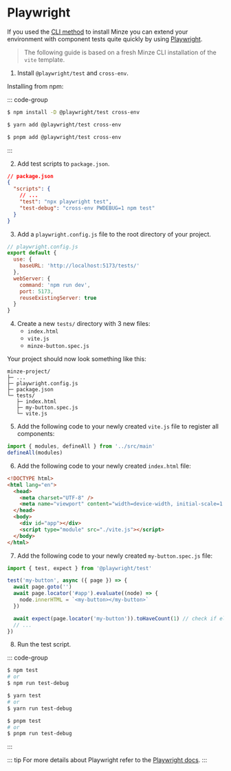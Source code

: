 # Playwright

If you used the [CLI method](/guide/installation#cli) to install Minze you can extend your environment with component tests quite quickly by using [Playwright](https://playwright.dev/).

> The following guide is based on a fresh Minze CLI installation of the `vite` template.

1. Install `@playwright/test` and `cross-env`.

Installing from npm:

::: code-group

```bash [npm]
$ npm install -D @playwright/test cross-env
```

```bash [yarn]
$ yarn add @playwright/test cross-env
```

```bash [pnpm]
$ pnpm add @playwright/test cross-env
```

:::

2. Add test scripts to `package.json`.

```json
// package.json
{
  "scripts": {
    // ...
    "test": "npx playwright test",
    "test-debug": "cross-env PWDEBUG=1 npm test"
  }
}
```

3. Add a `playwright.config.js` file to the root directory of your project.

```js
// playwright.config.js
export default {
  use: {
    baseURL: 'http://localhost:5173/tests/'
  },
  webServer: {
    command: 'npm run dev',
    port: 5173,
    reuseExistingServer: true
  }
}
```

4. Create a new `tests/` directory with 3 new files:
   - `index.html`
   - `vite.js`
   - `minze-button.spec.js`

Your project should now look something like this:

```
minze-project/
├─ ...
├─ playwright.config.js
├─ package.json
└─ tests/
   ├─ index.html
   ├─ my-button.spec.js
   └─ vite.js
```

5. Add the following code to your newly created `vite.js` file to register all components:

```js
import { modules, defineAll } from '../src/main'
defineAll(modules)
```

6. Add the following code to your newly created `index.html` file:

```html
<!DOCTYPE html>
<html lang="en">
  <head>
    <meta charset="UTF-8" />
    <meta name="viewport" content="width=device-width, initial-scale=1.0" />
  </head>
  <body>
    <div id="app"></div>
    <script type="module" src="./vite.js"></script>
  </body>
</html>
```

7. Add the following code to your newly created `my-button.spec.js` file:

```js
import { test, expect } from '@playwright/test'

test('my-button', async ({ page }) => {
  await page.goto('')
  await page.locator('#app').evaluate((node) => {
    node.innerHTML = `<my-button></my-button>`
  })

  await expect(page.locator('my-button')).toHaveCount(1) // check if element exists
  // ...
})
```

8. Run the test script.

::: code-group

```bash [npm]
$ npm test
# or
$ npm run test-debug
```

```bash [yarn]
$ yarn test
# or
$ yarn run test-debug
```

```bash [pnpm]
$ pnpm test
# or
$ pnpm run test-debug
```

:::

::: tip
For more details about Playwright refer to the [Playwright docs](https://playwright.dev/).
:::

